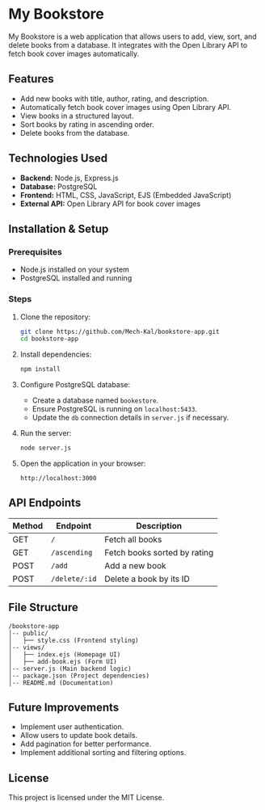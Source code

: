 # My Bookstore

My Bookstore is a web application that allows users to add, view, sort, and delete books from a database. It integrates with the Open Library API to fetch book cover images automatically.

## Features

- Add new books with title, author, rating, and description.
- Automatically fetch book cover images using Open Library API.
- View books in a structured layout.
- Sort books by rating in ascending order.
- Delete books from the database.

## Technologies Used

- **Backend:** Node.js, Express.js
- **Database:** PostgreSQL
- **Frontend:** HTML, CSS, JavaScript, EJS (Embedded JavaScript)
- **External API:** Open Library API for book cover images

## Installation & Setup

### Prerequisites

- Node.js installed on your system
- PostgreSQL installed and running

### Steps

1. Clone the repository:
   ```sh
   git clone https://github.com/Mech-Kal/bookstore-app.git
   cd bookstore-app
   ```

2. Install dependencies:
   ```sh
   npm install
   ```

3. Configure PostgreSQL database:
   - Create a database named `bookestore`.
   - Ensure PostgreSQL is running on `localhost:5433`.
   - Update the `db` connection details in `server.js` if necessary.

4. Run the server:
   ```sh
   node server.js
   ```

5. Open the application in your browser:
   ```
   http://localhost:3000
   ```

## API Endpoints

| Method | Endpoint       | Description                      |
|--------|---------------|----------------------------------|
| GET    | `/`           | Fetch all books                 |
| GET    | `/ascending`  | Fetch books sorted by rating    |
| POST   | `/add`        | Add a new book                  |
| POST   | `/delete/:id` | Delete a book by its ID         |

## File Structure
```
/bookstore-app
│-- public/
│   ├── style.css (Frontend styling)
│-- views/
│   ├── index.ejs (Homepage UI)
│   ├── add-book.ejs (Form UI)
│-- server.js (Main backend logic)
│-- package.json (Project dependencies)
│-- README.md (Documentation)
```

## Future Improvements

- Implement user authentication.
- Allow users to update book details.
- Add pagination for better performance.
- Implement additional sorting and filtering options.

## License
This project is licensed under the MIT License.


